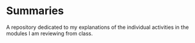 # Summaries
A repository dedicated to my explanations of the individual activities in the modules I am reviewing from class.
